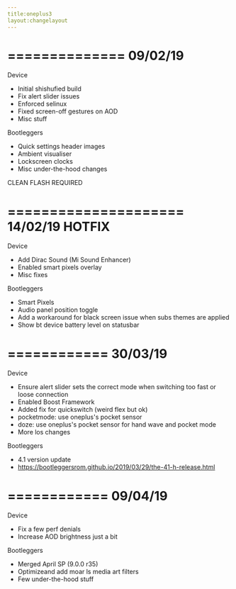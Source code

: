 ```yaml
---
title:oneplus3
layout:changelayout 
---
```


==============
   09/02/19
==============

Device

- Initial shishufied build
- Fix alert slider issues
- Enforced selinux
- Fixed screen-off gestures on AOD
- Misc stuff

Bootleggers

- Quick settings header images
- Ambient visualiser
- Lockscreen clocks
- Misc under-the-hood changes

CLEAN FLASH REQUIRED

=====================
   14/02/19 HOTFIX
=====================

Device

- Add Dirac Sound (Mi Sound Enhancer)
- Enabled smart pixels overlay
- Misc fixes

Bootleggers

- Smart Pixels
- Audio panel position toggle
- Add a workaround for black screen issue when subs themes are applied
- Show bt device battery level on statusbar

============
  30/03/19
============

Device

- Ensure alert slider sets the correct mode when switching too fast or loose connection
- Enabled Boost Framework
- Added fix for quickswitch (weird flex but ok)
- pocketmode: use oneplus's pocket sensor
- doze: use oneplus's pocket sensor for hand wave and pocket mode
- More los changes

Bootleggers

- 4.1 version update
- https://bootleggersrom.github.io/2019/03/29/the-41-h-release.html

============
  09/04/19
============

Device

- Fix a few perf denials
- Increase AOD brightness just a bit

Bootleggers

- Merged April SP (9.0.0 r35)
- Optimizeand add moar ls media art filters
- Few under-the-hood stuff
